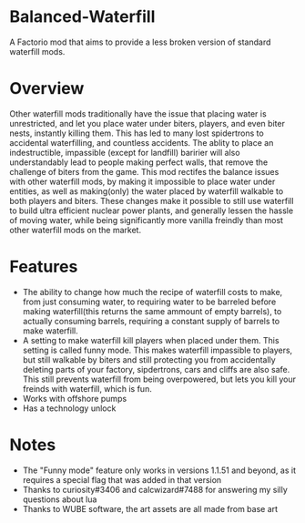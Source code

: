 # Balanced-Waterfill

A Factorio mod that aims to provide a less broken version of standard waterfill mods. 

# Overview
Other waterfill mods traditionally have the issue that placing water is unrestricted, and let you place water under biters, players, and even biter nests, instantly killing them. This has led to many lost spidertrons to accidental waterfilling, and countless accidents. The ablity to place an indestructible, impassible (except for landfill) baririer will also understandably lead to people making perfect walls, that remove the challenge of biters from the game. This mod rectifes the balance issues with other waterfill mods, by making it impossible to place water under entities, as well as making(only) the water placed by waterfill walkable to both players and biters. These changes make it possible to still use waterfill to build ultra efficient nuclear power plants, and generally lessen the hassle of moving water, while being significantly more vanilla freindly than most other waterfill mods on the market.

# Features

 - The ability to change how much the recipe of waterfill costs to make, from just consuming water, to requiring water to be barreled before making waterfill(this returns the same ammount of empty barrels), to actually consuming barrels, requiring a constant supply of barrels to make waterfill.
 - A setting to make waterfill kill players when placed under them. This setting is called funny mode. This makes waterfill impassible to players, but still walkable by biters and still protecting  you from accidentally deleting parts of your factory, sipdertrons, cars and cliffs are also safe. This still prevents waterfill from being overpowered, but lets you kill your freinds with waterfill, which is fun.
 - Works with offshore pumps
 - Has a technology unlock

# Notes

 - The "Funny mode" feature only works in versions 1.1.51 and beyond, as it requires a special flag that was added in that version
 - Thanks to curiosity#3406 and calcwizard#7488 for answering my silly questions about lua
 - Thanks to WUBE software, the art assets are all made from base art
